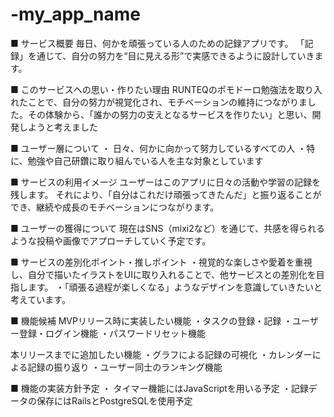 # -my_app_name
■ サービス概要
毎日、何かを頑張っている人のための記録アプリです。
「記録」を通じて、自分の努力を“目に見える形”で実感できるように設計していきます。

■ このサービスへの思い・作りたい理由
RUNTEQのポモドーロ勉強法を取り入れたことで、自分の努力が視覚化され、モチベーションの維持につながりました。その体験から、「誰かの努力の支えとなるサービスを作りたい」と思い、開発しようと考えました

■ ユーザー層について
・ 日々、何かに向かって努力しているすべての人
・特に、勉強や自己研鑽に取り組んでいる人を主な対象としています


■ サービスの利用イメージ
ユーザーはこのアプリに日々の活動や学習の記録を残します。
それにより、「自分はこれだけ頑張ってきたんだ」と振り返ることができ、継続や成長のモチベーションにつながります。

■ ユーザーの獲得について
現在はSNS（mixi2など）を通じて、共感を得られるような投稿や画像でアプローチしていく予定です。

■ サービスの差別化ポイント・推しポイント
・視覚的な楽しさや愛着を重視し、自分で描いたイラストをUIに取り入れることで、他サービスとの差別化を目指します。
・「頑張る過程が楽しくなる」ようなデザインを意識していきたいと考えています。

■ 機能候補
MVPリリース時に実装したい機能
・タスクの登録・記録
・ユーザー登録・ログイン機能
・パスワードリセット機能

本リリースまでに追加したい機能
・グラフによる記録の可視化
・カレンダーによる記録の振り返り
・ユーザー同士のランキング機能

■ 機能の実装方針予定
・ タイマー機能にはJavaScriptを用いる予定
・記録データの保存にはRailsとPostgreSQLを使用予定
